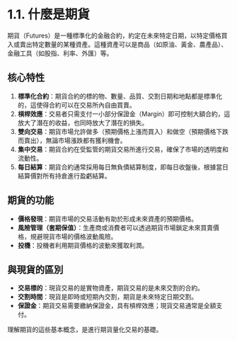# 1.1. 什麼是期貨

期貨（Futures）是一種標準化的金融合約，約定在未來特定日期，以特定價格買入或賣出特定數量的某種資產。這種資產可以是商品（如原油、黃金、農產品）、金融工具（如股指、利率、外匯）等。

## 核心特性

1.  **標準化合約**：期貨合約的標的物、數量、品質、交割日期和地點都是標準化的，這使得合約可以在交易所內自由買賣。
2.  **槓桿效應**：交易者只需支付一小部分保證金（Margin）即可控制大額合約，這放大了潛在的收益，也同時放大了潛在的損失。
3.  **雙向交易**：期貨市場允許做多（預期價格上漲而買入）和做空（預期價格下跌而賣出），無論市場漲跌都有獲利機會。
4.  **集中交易**：期貨合約在受監管的期貨交易所進行交易，確保了市場的透明度和流動性。
5.  **每日結算**：期貨合約通常採用每日無負債結算制度，即每日收盤後，根據當日結算價對所有持倉進行盈虧結算。

## 期貨的功能

-   **價格發現**：期貨市場的交易活動有助於形成未來資產的預期價格。
-   **風險管理（套期保值）**：生產商或消費者可以透過期貨市場鎖定未來買賣價格，規避現貨市場的價格波動風險。
-   **投機**：投機者利用期貨價格的波動來獲取利潤。

## 與現貨的區別

-   **交易標的**：現貨交易的是實物資產，期貨交易的是未來交割的合約。
-   **交割時間**：現貨是即時或短期內交割，期貨是未來特定日期交割。
-   **保證金**：期貨交易需要繳納保證金，具有槓桿效應；現貨交易通常是全額支付。

理解期貨的這些基本概念，是進行期貨量化交易的基礎。